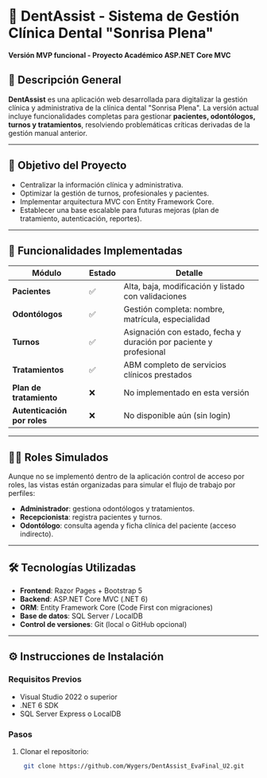 # 🦷 DentAssist - Sistema de Gestión Clínica Dental "Sonrisa Plena"

**Versión MVP funcional - Proyecto Académico ASP.NET Core MVC**

## 📘 Descripción General

**DentAssist** es una aplicación web desarrollada para digitalizar la gestión clínica y administrativa de la clínica dental "Sonrisa Plena". La versión actual incluye funcionalidades completas para gestionar **pacientes, odontólogos, turnos y tratamientos**, resolviendo problemáticas críticas derivadas de la gestión manual anterior.

---

## 🎯 Objetivo del Proyecto

- Centralizar la información clínica y administrativa.
- Optimizar la gestión de turnos, profesionales y pacientes.
- Implementar arquitectura MVC con Entity Framework Core.
- Establecer una base escalable para futuras mejoras (plan de tratamiento, autenticación, reportes).

---

## 🧩 Funcionalidades Implementadas

| Módulo         | Estado | Detalle |
|----------------|--------|---------|
| **Pacientes**  | ✅     | Alta, baja, modificación y listado con validaciones |
| **Odontólogos**| ✅     | Gestión completa: nombre, matrícula, especialidad |
| **Turnos**     | ✅     | Asignación con estado, fecha y duración por paciente y profesional |
| **Tratamientos**| ✅    | ABM completo de servicios clínicos prestados |
| **Plan de tratamiento** | ❌     | No implementado en esta versión |
| **Autenticación por roles** | ❌ | No disponible aún (sin login) |

---

## 👨‍⚕️ Roles Simulados

Aunque no se implementó dentro de la aplicación control de acceso por roles, las vistas están organizadas para simular el flujo de trabajo por perfiles:

- **Administrador**: gestiona odontólogos y tratamientos.
- **Recepcionista**: registra pacientes y turnos.
- **Odontólogo**: consulta agenda y ficha clínica del paciente (acceso indirecto).

---

## 🛠️ Tecnologías Utilizadas

- **Frontend**: Razor Pages + Bootstrap 5
- **Backend**: ASP.NET Core MVC (.NET 6)
- **ORM**: Entity Framework Core (Code First con migraciones)
- **Base de datos**: SQL Server / LocalDB
- **Control de versiones**: Git (local o GitHub opcional)

---

## ⚙️ Instrucciones de Instalación

### Requisitos Previos

- Visual Studio 2022 o superior
- .NET 6 SDK
- SQL Server Express o LocalDB

### Pasos

1. Clonar el repositorio:

   ```bash
    git clone https://github.com/Wygers/DentAssist_EvaFinal_U2.git

